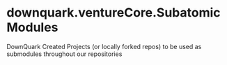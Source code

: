 # downquark.ventureCore.SubatomicModules
DownQuark Created Projects (or locally forked repos) to be used as submodules throughout our repositories

